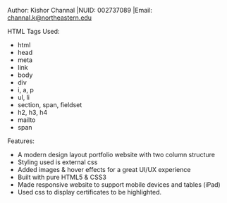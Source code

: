 Author: Kishor Channal |NUID: 002737089 |Email: channal.k@northeastern.edu

HTML Tags Used:

- html
- head
- meta
- link
- body
- div
- i, a, p
- ul, li
- section, span, fieldset
- h2, h3, h4
- mailto
- span

Features:

- A modern design layout portfolio website with two column structure
- Styling used is external css
- Added images & hover effects for a great UI/UX experience
- Built with pure HTML5 & CSS3
- Made responsive website to support mobile devices and tables (iPad)
- Used css to display certificates to be highlighted.
